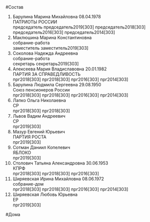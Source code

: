 #Состав  
1. Барулина Марина Михайловна 08.04.1978  
    ПАТРИОТЫ РОССИИ  
    председатель председатель2019[303] председатель2018[303] председатель2016[303] председатель2014[303]  
2. Маклюшина Марина Константиновна  
    собрание-работа  
    заместитель заместитель2019[303]  
3. Соколова Надежда Андреевна  
    собрание-работа  
    секретарь секретарь2019[303]  
4. Алексеева Мария Владиславовна 20.01.1982  
    ПАРТИЯ ЗА СПРАВЕДЛИВОСТЬ  
    прг2018[303] прг2018[303] прг2016[303] прг2014[303]  
5. Барулина Людмила Сергеевна 29.08.1950  
    Союз пенсионеров России  
    прг2018[303] прг2018[303] прг2016[303] прг2014[303]  
6. Лапко Ольга Николаевна  
    СР  
    прг2018[303] прг2018[303]  
7. Львов Вадим Андреевич  
    СР  
    прг2019[303]  
8. Мазур Евгений Юрьевич  
    ПАРТИЯ РОСТА  
    прг2019[303]  
9. Сотман Даниил Копелевич  
    ЯБЛОКО  
    прг2019[303]  
10. Столович Татьяна Александровна 30.06.1953  
    КПРФ  
    прг2018[303] прг2018[303] прг2016[303]  
11. Ширяевская Ирина Михайловна 08.06.1972  
    собрание-дом  
    прг2018[303] прг2018[303] прг2016[303] прг2014[303]  
12. Ширяевская Любовь Юрьевна  
    ЕР  
    прг2019[303]  

#Дома  

